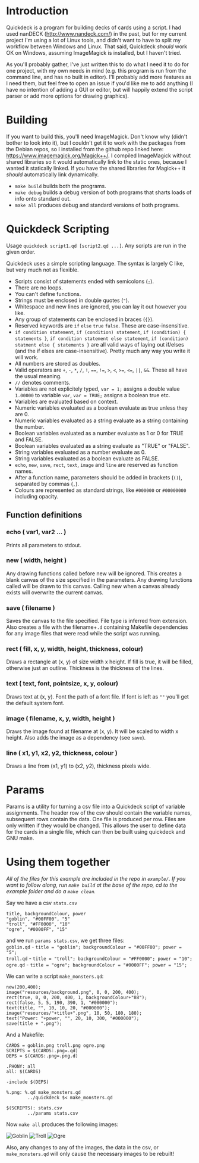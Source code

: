 # Introduction

Quickdeck is a program for building decks of cards using a script. I had used nanDECK (http://www.nandeck.com/) in the past, but for my current project I'm using a lot of Linux tools, and didn't want to have to split my workflow between Windows and Linux. That said, Quickdeck _should_ work OK on Windows, assuming ImageMagick is installed, but I haven't tried.

As you'll probably gather, I've just written this to do what I need it to do for one project, with my own needs in mind (e.g. this program is run from the command line, and has no built in editor). I'll probably add more features as I need them, but feel free to open an issue if you'd like me to add anything (I have no intention of adding a GUI or editor, but will happily extend the script parser or add more options for drawing graphics).

# Building

If you want to build this, you'll need ImageMagick. Don't know why (didn't bother to look into it), but I couldn't get it to work with the packages from the Debian repos, so I installed from the github repo linked here: https://www.imagemagick.org/Magick++/. I compiled ImageMagick without shared libraries so it would automatically link to the static ones, because I wanted it statically linked. If you have the shared libraries for Magick++ it _should_ automatically link dynamically.

- `make build` builds both the programs.  
- `make debug` builds a debug version of both programs that sharts loads of info onto standard out.  
- `make all` produces debug and standard versions of both programs.

# Quickdeck Scripting

Usage `quickdeck script1.qd [script2.qd ...]`. Any scripts are run in the given order.

Quickdeck uses a simple scripting language. The syntax is largely C like, but very much not as flexible.

- Scripts consist of statements ended with semicolons (`;`). 
- There are no loops. 
- You can't define functions. 
- Strings must be enclosed in double quotes (`"`). 
- Whitespace and new lines are ignored, you can lay it out however you like.
- Any group of statements can be enclosed in braces (`{}`).
- Reserved keywords are `if` `else` `true` `false`. These are case-insensitive.
- `if condition statement`, `if (condition) statement`, `if (condition) { statements }`, `if condition statement else statement`, `if (condition) statment else { statements }` are all valid ways of laying out if/elses (and the if elses are case-insensitive). Pretty much any way you write it will work.
- All numbers are stored as doubles.
- Valid operators are `+`, `-`, `*`, `/`, `!`, `==`, `!=`, `>`, `<`, `>=`, `<=`, `||`, `&&`. These all have the usual meaning.
- `//` denotes comments.
- Variables are not explicitely typed, `var = 1;` assigns a double value `1.00000` to variable `var`, `var = TRUE;` assigns a boolean true etc.
- Variables are evaluated based on context.
- Numeric variables evaluated as a boolean evaluate as true unless they are 0.
- Numeric variables evaluated as a string evaluate as a string containing the number.
- Boolean variables evaluated as a number evaluate as 1 or 0 for TRUE and FALSE.
- Boolean variables evaluated as a string evaluate as "TRUE" or "FALSE".
- String variables evaluated as a number evaluate as 0.
- String variables evaluated as a boolean evaluate as FALSE.
- `echo`, `new`, `save`, `rect`, `text`, `image` and `line` are reserved as function names.
- After a function name, parameters should be added in brackets (`()`), separated by commas (`,`).
- Colours are represented as standard strings, like `#000000` or `#00000000` including opacity.

## Function definitions

### echo ( var1, var2 ... )

Prints all parameters to stdout.

### new ( width, height )

Any drawing functions called before new will be ignored. This creates a blank canvas of the size specified in the parameters. Any drawing functions called will be drawn to this canvas. Calling new when a canvas already exists will overwrite the current canvas.

### save ( filename )

Saves the canvas to the file specified. File type is inferred from extension. Also creates a file with the filename+`.d` containing Makefile dependencies for any image files that were read while the script was running.

### rect ( fill, x, y, width, height, thickness, colour)

Draws a rectangle at (x, y) of size width x height. If fill is true, it will be filled, otherwise just an outline. Thickness is the thickness of the lines.

### text ( text, font, pointsize, x, y, colour)

Draws text at (x, y). Font the path of a font file. If font is left as `""` you'll get the default system font.

### image ( filename, x, y, width, height )

Draws the image found at filename at (x, y). It will be scaled to width x height. Also adds the image as a dependency (see `save`).

### line ( x1, y1, x2, y2, thickness, colour )

Draws a line from (x1, y1) to (x2, y2), thickness pixels wide.

# Params

Params is a utility for turning a csv file into a Quickdeck script of variable assignments. The header row of the csv should contain the variable names, subsequent rows contain the data. One file is produced per row. Files are only written if they would be changed. This allows the user to define data for the cards in a single file, which can then be built using quickdeck and GNU make.

# Using them together

_All of the files for this example are included in the repo in `example/`. If you want to follow along, run `make build` at the base of the repo, cd to the example folder and do a `make clean`._

Say we have a csv `stats.csv`

```
title, backgroundColour, power                                                                                                      
"goblin", "#00FF00", "5"
"troll", "#FF0000", "10"
"ogre", "#0000FF", "15"
```

and we run `params stats.csv`, we get three files:  
`goblin.qd` - `title = "goblin"; backgroundColour = "#00FF00"; power = "5";`  
`troll.qd` - `title = "troll"; backgroundColour = "#FF0000"; power = "10";`  
`ogre.qd` - `title = "ogre"; backgroundColour = "#0000FF"; power = "15";`  

We can write a script `make_monsters.qd`:

```
new(200,400);
image("resources/background.png", 0, 0, 200, 400);
rect(true, 0, 0, 200, 400, 1, backgroundColour+"88");
rect(false, 5, 5, 190, 390, 1, "#000000");
text(title, "", 10, 10, 20, "#000000");
image("resources/"+title+".png", 10, 50, 180, 180);
text("Power: "+power, "", 20, 10, 300, "#000000");
save(title + ".png");
```

And a Makefile:

```
CARDS = goblin.png troll.png ogre.png
SCRIPTS = $(CARDS:.png=.qd)
DEPS = $(CARDS:.png=.png.d)

.PHONY: all
all: $(CARDS)

-include $(DEPS)

%.png: %.qd make_monsters.qd
        ../quickdeck $< make_monsters.qd

$(SCRIPTS): stats.csv
        ../params stats.csv
```

Now `make all` produces the following images:

![Goblin](https://raw.githubusercontent.com/thespookman/quickdeck/main/example/goblin.png?token=ACJ7E5AJGR42R35KGOFJPLDAWTQLW)
![Troll](https://raw.githubusercontent.com/thespookman/quickdeck/main/example/troll.png?token=ACJ7E5BEMKRPPPF4TN2K5DLAWTQOA)
![Ogre](https://raw.githubusercontent.com/thespookman/quickdeck/main/example/ogre.png?token=ACJ7E5HQYB6FXJZKGHJCQNLAWTQMW)

Also, any changes to any of the images, the data in the csv, or `make_monsters.qd` will only cause the necessary images to be rebuilt!
